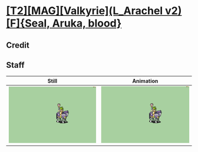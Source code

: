 # [\[T2\]\[MAG\]\[Valkyrie\]\(L_Arachel v2\)\[F\]{Seal, Aruka, blood}](../)

## Credit


	
## Staff

| Still | Animation |
| :---: | :-------: |
| ![Staff still](./Staff_000.png) | ![Staff animation](./Staff.gif) |
